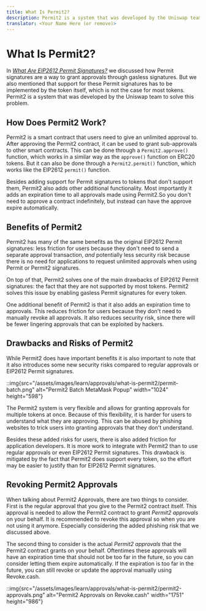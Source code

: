 ```yaml
---
title: What Is Permit2?
description: Permit2 is a system that was developed by the Uniswap team to enable gasless approvals for every token. This brings benefits but also risks.
translator: <Your Name Here (or remove)>
---
```


# What Is Permit2?

In _[What Are EIP2612 Permit Signatures?](/learn/approvals/what-are-eip2612-permit-signatures)_ we discussed how Permit signatures are a way to grant approvals through gasless signatures. But we also mentioned that support for these Permit signatures has to be implemented by the token itself, which is not the case for most tokens. Permit2 is a system that was developed by the Uniswap team to solve this problem.

## How Does Permit2 Work?

Permit2 is a smart contract that users need to give an unlimited approval to. After approving the Permit2 contract, it can be used to grant sub-approvals to other smart contracts. This can be done through a `Permit2.approve()` function, which works in a similar way as the `approve()` function on ERC20 tokens. But it can also be done through a `Permit2.permit()` function, which works like the EIP2612 `permit()` function.

Besides adding support for Permit signatures to tokens that don't support them, Permit2 also adds other additional functionality. Most importantly it adds an expiration time to all approvals made using Permit2.So you don't need to approve a contract indefinitely, but instead can have the approve expire automatically.

## Benefits of Permit2

Permit2 has many of the same benefits as the original EIP2612 Permit signatures: less friction for users because they don't need to send a separate approval transaction, _and_ potentially less security risk because there is no need for applications to request unlimited approvals when using Permit or Permit2 signatures.

On top of that, Permit2 solves one of the main drawbacks of EIP2612 Permit signatures: the fact that they are not supported by most tokens. Permit2 solves this issue by enabling gasless Permit signatures for every token.

One additional benefit of Permit2 is that it also adds an expiration time to approvals. This reduces friction for users because they don't need to manually revoke all approvals. It also reduces security risk, since there will be fewer lingering approvals that can be exploited by hackers.

## Drawbacks and Risks of Permit2

While Permit2 does have important benefits it is also important to note that it also introduces some new security risks compared to regular approvals or EIP2612 Permit signatures.

::img{src="/assets/images/learn/approvals/what-is-permit2/permit-batch.png" alt="Permit2 Batch MetaMask Popup" width="1024" height="598"}

The Permit2 system is very flexible and allows for granting approvals for multiple tokens at once. Because of this flexibility, it is harder for users to understand what they are approving. This can be abused by phishing websites to trick users into granting approvals that they don't understand.

Besides these added risks for users, there is also added friction for application developers. It is more work to integrate with Permit2 than to use regular approvals or even EIP2612 Permit signatures. This drawback is mitigated by the fact that Permit2 does support every token, so the effort may be easier to justify than for EIP2612 Permit signatures.

## Revoking Permit2 Approvals

When talking about Permit2 Approvals, there are two things to consider. First is the regular approval that you give to the Permit2 contract itself. This approval is needed to allow the Permit2 contract to grant _Permit2 approvals_ on your behalf. It is recommended to revoke this approval so when you are not using it anymore. Especially considering the added phishing risk that we discussed above.

The second thing to consider is the actual _Permit2 approvals_ that the Permit2 contract grants on your behalf. Oftentimes these approvals will have an expiration time that should not be too far in the future, so you can consider letting them expire automatically. If the expiration is too far in the future, you can still revoke or update the approval manually using Revoke.cash.

::img{src="/assets/images/learn/approvals/what-is-permit2/permit2-approvals.png" alt="Permit2 Approvals on Revoke.cash" width="1751" height="986"}

